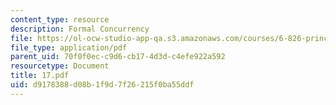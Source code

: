 ```yaml
---
content_type: resource
description: Formal Concurrency
file: https://ol-ocw-studio-app-qa.s3.amazonaws.com/courses/6-826-principles-of-computer-systems-spring-2002/d9178388d08b1f9d7f26215f0ba55ddf_17.pdf
file_type: application/pdf
parent_uid: 70f0f0ec-c9d6-cb17-4d3d-c4efe922a592
resourcetype: Document
title: 17.pdf
uid: d9178388-d08b-1f9d-7f26-215f0ba55ddf
---
```

